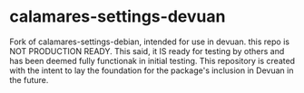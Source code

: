 # calamares-settings-devuan
Fork of calamares-settings-debian, intended for use in devuan. this repo is NOT PRODUCTION READY. 
This said, it IS ready for testing by others and has been deemed fully functionak in initial testing. 
This repository is created with the intent to lay the foundation for the package's inclusion in Devuan in the future. 
